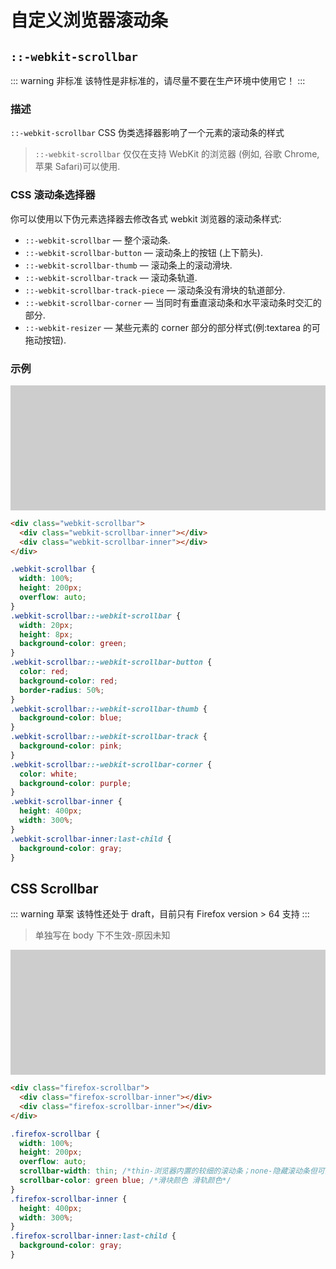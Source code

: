 # 自定义浏览器滚动条

## `::-webkit-scrollbar`

::: warning 非标准
该特性是非标准的，请尽量不要在生产环境中使用它！
:::

### 描述

`::-webkit-scrollbar` CSS 伪类选择器影响了一个元素的滚动条的样式

> `::-webkit-scrollbar` 仅仅在支持 WebKit 的浏览器 (例如, 谷歌 Chrome, 苹果 Safari)可以使用.

### CSS 滚动条选择器

你可以使用以下伪元素选择器去修改各式 webkit 浏览器的滚动条样式:

- `::-webkit-scrollbar` — 整个滚动条.
- `::-webkit-scrollbar-button` — 滚动条上的按钮 (上下箭头).
- `::-webkit-scrollbar-thumb` — 滚动条上的滚动滑块.
- `::-webkit-scrollbar-track` — 滚动条轨道.
- `::-webkit-scrollbar-track-piece` — 滚动条没有滑块的轨道部分.
- `::-webkit-scrollbar-corner` — 当同时有垂直滚动条和水平滚动条时交汇的部分.
- `::-webkit-resizer` — 某些元素的 corner 部分的部分样式(例:textarea 的可拖动按钮).

### 示例

<div class="webkit-scrollbar">
    <div class="webkit-scrollbar-inner"></div>
    <div class="webkit-scrollbar-inner"></div>
</div>

```html
<div class="webkit-scrollbar">
  <div class="webkit-scrollbar-inner"></div>
  <div class="webkit-scrollbar-inner"></div>
</div>
```

```css
.webkit-scrollbar {
  width: 100%;
  height: 200px;
  overflow: auto;
}
.webkit-scrollbar::-webkit-scrollbar {
  width: 20px;
  height: 8px;
  background-color: green;
}
.webkit-scrollbar::-webkit-scrollbar-button {
  color: red;
  background-color: red;
  border-radius: 50%;
}
.webkit-scrollbar::-webkit-scrollbar-thumb {
  background-color: blue;
}
.webkit-scrollbar::-webkit-scrollbar-track {
  background-color: pink;
}
.webkit-scrollbar::-webkit-scrollbar-corner {
  color: white;
  background-color: purple;
}
.webkit-scrollbar-inner {
  height: 400px;
  width: 300%;
}
.webkit-scrollbar-inner:last-child {
  background-color: gray;
}
```

## CSS Scrollbar

::: warning 草案
该特性还处于 draft，目前只有 Firefox version > 64 支持
:::

> 单独写在 body 下不生效-原因未知

<div class="firefox-scrollbar">
    <div class="firefox-scrollbar-inner"></div>
    <div class="firefox-scrollbar-inner"></div>
</div>

```html
<div class="firefox-scrollbar">
  <div class="firefox-scrollbar-inner"></div>
  <div class="firefox-scrollbar-inner"></div>
</div>
```

```css
.firefox-scrollbar {
  width: 100%;
  height: 200px;
  overflow: auto;
  scrollbar-width: thin; /*thin-浏览器内置的较细的滚动条；none-隐藏滚动条但可滚动;revert-*/
  scrollbar-color: green blue; /*滑块颜色 滑轨颜色*/
}
.firefox-scrollbar-inner {
  height: 400px;
  width: 300%;
}
.firefox-scrollbar-inner:last-child {
  background-color: gray;
}
```

<style>
.webkit-scrollbar {
    width: 100%;
    height: 200px;
    overflow: auto;
    background-color: #cdcdcd;
}
.webkit-scrollbar::-webkit-scrollbar {
    width: 20px;
    height: 8px;
    background-color: green;
}
.webkit-scrollbar::-webkit-scrollbar-button {
    color: red;
    background-color: red;
    border-radius: 50%;
}
.webkit-scrollbar::-webkit-scrollbar-thumb {
    background-color: blue;
}
.webkit-scrollbar::-webkit-scrollbar-track {
    background-color: pink;
}
.webkit-scrollbar::-webkit-scrollbar-corner {
    color: white;
    background-color: purple;
}
.webkit-scrollbar-inner {
    height: 400px;
    width: 300%;
}
.webkit-scrollbar-inner:last-child {
    background-color: gray;
}
.firefox-scrollbar {
    width: 100%;
    height: 200px;
    overflow: auto;
    background-color: #cdcdcd;
    scrollbar-width: thin; /*thin-浏览器内置的较细的滚动条；none-隐藏滚动条但可滚动*/
    scrollbar-color: green blue; /*滑块颜色 滑轨颜色*/
}
.firefox-scrollbar-inner {
    height: 400px;
    width: 300%;
}
.firefox-scrollbar-inner:last-child {
    background-color: gray;
}
</style>
